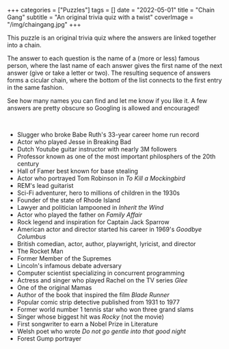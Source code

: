 +++
categories = ["Puzzles"]
tags = []
date = "2022-05-01"
title = "Chain Gang"
subtitle = "An original trivia quiz with a twist"
coverImage = "/img/chaingang.jpg"
+++

This puzzle is an original trivia quiz where the answers are linked together into a chain.

<!--more-->

The answer to each question is the name of a (more or less) famous person, where the last name of each answer gives the first name of the next answer (give or take a letter or two). The resulting sequence of answers forms a cicular chain, where the bottom of the list connects to the first entry in the same fashion.

See how many names you can find and let me know if you like it. A few answers are pretty obscure so Googling is allowed and encouraged!

<br>

- Slugger who broke Babe Ruth's 33-year career home run record
- Actor who played Jesse in Breaking Bad
- Dutch Youtube guitar instructor with nearly 3M followers
- Professor known as one of the most important philosphers of the 20th century
- Hall of Famer best known for base stealing
- Actor who portrayed Tom Robinson in *To Kill a Mockingbird*
- REM's lead guitarist
- Sci-Fi adventurer, hero to millions of children in the 1930s
- Founder of the state of Rhode Island
- Lawyer and politician lampooned in *Inherit the Wind*
- Actor who played the father on *Family Affair*
- Rock legend and inspiration for Captain Jack Sparrow
- American actor and director started his career in 1969's *Goodbye Columbus*
- British comedian, actor, author, playwright, lyricist, and director
- The Rocket Man
- Former Member of the Supremes
- Lincoln's infamous debate adversary
- Computer scientist specializing in concurrent programming
- Actress and singer who played Rachel on the TV series *Glee* 
- One of the original Mamas
- Author of the book that inspired the film *Blade Runner*
- Popular comic strip detective published from 1931 to 1977
- Former world number 1 tennis star who won three grand slams
- Singer whose biggest hit was *Rocky* (not the movie)
- First songwriter to earn a Nobel Prize in Literature
- Welsh poet who wrote *Do not go gentle into that good night*
- Forest Gump portrayer
